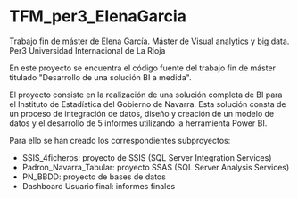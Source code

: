 # TFM_per3_ElenaGarcia
Trabajo fin de máster de Elena García. 
Máster de Visual analytics y big data. Per3
Universidad Internacional de La Rioja

En este proyecto se encuentra el código fuente del trabajo fin de máster titulado "Desarrollo de una solución BI a medida".

El proyecto consiste en la realización de una solución completa de BI para el Instituto de Estadística del Gobierno de Navarra. Esta solución consta de un proceso de integración de datos, diseño y creación de un modelo de datos y el desarrollo de 5 informes utilizando la herramienta Power BI.

Para ello se han creado los correspondientes subproyectos:

  - SSIS_4ficheros: proyecto de SSIS (SQL Server Integration Services)
  - Padron_Navarra_Tabular: proyecto SSAS (SQL Server Analysis Services)
  - PN_BBDD: proyecto de bases de datos
  - Dashboard Usuario final: informes finales

